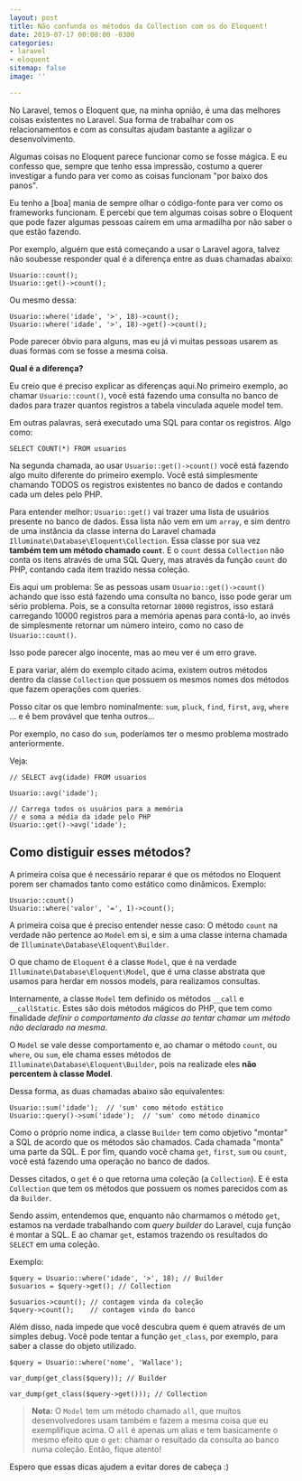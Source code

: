```yaml
---
layout: post
title: Não confunda os métodos da Collection com os do Eloquent!
date: 2019-07-17 00:00:00 -0300
categories:
- laravel
- eloquent
sitemap: false
image: ''

---
```

No Laravel, temos o Eloquent que, na minha opnião, é uma das melhores coisas existentes no Laravel. Sua forma de trabalhar com os relacionamentos e com as consultas ajudam bastante a agilizar o desenvolvimento.  

Algumas coisas no Eloquent parece funcionar como se fosse mágica. E eu confesso que, sempre que tenho essa impressão, costumo a querer investigar a fundo para ver como as coisas funcionam "por baixo dos panos".

Eu tenho a \[boa\] mania de sempre olhar o código-fonte para ver como os frameworks funcionam. E percebi que tem algumas coisas sobre o Eloquent que pode fazer algumas pessoas caírem em uma armadilha por não saber o que estão fazendo.

Por exemplo, alguém que está começando a usar o Laravel agora, talvez não soubesse responder qual é a diferença entre as duas chamadas abaixo:

```
Usuario::count();
Usuario::get()->count();
```

Ou mesmo dessa:

```
Usuario::where('idade', '>', 18)->count();
Usuario::where('idade', '>', 18)->get()->count();
```


Pode parecer óbvio para alguns, mas eu já vi muitas pessoas usarem as duas formas com se fosse a mesma coisa. 

**Qual é a diferença?**

Eu creio que é preciso explicar as diferenças aqui.No primeiro exemplo, ao chamar `Usuario::count()`, você está fazendo uma consulta no banco de dados para trazer quantos registros a tabela vinculada aquele model tem.

Em outras palavras, será executado uma SQL para contar os registros. Algo como:

```SELECT COUNT(*) FROM usuarios```

Na segunda chamada, ao usar `Usuario::get()->count()` você está fazendo algo muito diferente do primeiro exemplo. Você está simplesmente chamando TODOS os registros existentes no banco de dados e contando cada um deles pelo PHP.

Para entender melhor: `Usuario::get()` vai trazer uma lista de usuários presente no banco de dados. Essa lista não vem em um `array`, e sim dentro de uma instância da classe interna do Laravel chamada `Illuminate\Database\Eloquent\Collection`. Essa classe por sua vez **também tem um método chamado `count`**. E o `count` dessa `Collection` não conta os itens através de uma SQL Query, mas através da função `count` do PHP, contando cada item trazido nessa coleção.

Eis aqui um problema: Se as pessoas usam `Usuario::get()->count()` achando que isso está fazendo uma consulta no banco, isso pode gerar um sério problema. Pois, se a consulta retornar `10000` registros, isso estará carregando 10000 registros para a memória apenas para contá-lo, ao invés de simplesmente retornar um número inteiro, como no caso de `Usuario::count()`.

Isso pode parecer algo inocente, mas ao meu ver é um erro grave.

E para variar, além do exemplo citado acima, existem outros métodos dentro da classe `Collection` que possuem os mesmos nomes dos métodos que fazem operações com queries.

Posso citar os que lembro nominalmente: `sum`, `pluck`, `find`, `first`, `avg`, `where` ... e é bem provável que tenha outros...

Por exemplo, no caso do `sum`, poderíamos ter o mesmo problema mostrado anteriormente.

Veja:

```
// SELECT avg(idade) FROM usuarios

Usuario::avg('idade'); 

// Carrega todos os usuários para a memória 
// e soma a média da idade pelo PHP
Usuario::get()->avg('idade'); 

``` 

## Como distiguir esses métodos?

A primeira coisa que é necessário reparar é que os métodos no Eloquent porem ser chamados tanto como estático como dinâmicos. Exemplo:

```
Usuario::count()
Usuario::where('valor', '=', 1)->count();
```

A primeira coisa que é preciso entender nesse caso: O método `count` na verdade não pertence ao `Model` em si, e sim a uma classe interna chamada de `Illuminate\Database\Eloquent\Builder`.

O que chamo de `Eloquent` é a classe `Model`, que é na verdade `Illuminate\Database\Eloquent\Model`, que é uma classe abstrata que usamos para herdar em nossos models, para realizamos consultas.

Internamente, a classe `Model` tem definido os métodos `__call` e `__callStatic`. Estes são dois métodos mágicos do PHP, que tem como finalidade *definir o comportamento da classe ao tentar chamar um método não declarado na mesma*.

O `Model` se vale desse comportamento e, ao chamar o método `count`, ou `where`, ou `sum`, ele chama esses métodos de `Illuminate\Database\Eloquent\Builder`, pois na realizade eles **não percentem à classe Model**.

Dessa forma, as duas chamadas abaixo são equivalentes:

```
Usuario::sum('idade');  // 'sum' como método estático
Usuario::query()->sum('idade');  // 'sum' como método dinamico
```

Como o próprio nome indica, a classe `Builder` tem como objetivo "montar" a SQL de acordo que os métodos são chamados. Cada chamada "monta" uma parte da SQL. E por fim, quando você chama `get`, `first`, `sum` ou `count`, você está fazendo uma operação no banco de dados.

Desses citados, o `get` é o que retorna uma coleção (a `Collection`). E é esta `Collection` que tem os métodos que possuem os nomes parecidos com as da `Builder`.

Sendo assim, entendemos que, enquanto não charmamos o método `get`, estamos na verdade trabalhando com *query builder* do Laravel, cuja função é montar a SQL. E ao chamar `get`, estamos trazendo os resultados do `SELECT` em uma coleção.

Exemplo:
```
$query = Usuario::where('idade', '>', 18); // Builder
$usuarios = $query->get(); // Collection

$usuarios->count(); // contagem vinda da coleção
$query->count();    // contagem vinda do banco 
```


Além disso, nada impede que você descubra quem é quem através de um simples debug. Você pode tentar a função `get_class`, por exemplo, para saber a classe do objeto utilizado.

 ```
 $query = Usuario::where('nome', 'Wallace');
 
 var_dump(get_class($query)); // Builder
 
 var_dump(get_class($query->get())); // Collection
 ```
 
 > **Nota:** O `Model` tem um método chamado `all`, que muitos desenvolvedores usam também e fazem a mesma coisa que eu exemplifique acima. O `all` é apenas um alias e tem basicamente o mesmo efeito que o `get`: chamar o resultado da consulta ao banco numa coleção. Então, fique atento!
 
 Espero que essas dicas ajudem a evitar dores de cabeça :)